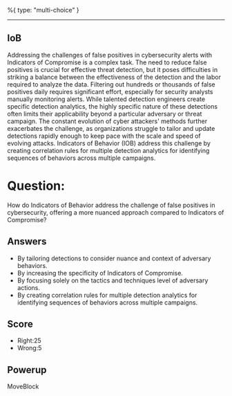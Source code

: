 %{
 type: "multi-choice"
}

---
## IoB
Addressing the challenges of false positives in cybersecurity alerts
with Indicators of Compromise is a complex task. 
The need to reduce false positives is crucial for effective threat detection, 
but it poses difficulties in striking a balance between the effectiveness 
of the detection and the labor required to analyze the data. 
Filtering out hundreds or thousands of false positives daily
requires significant effort, especially for security analysts 
manually monitoring alerts. 
While talented detection engineers create specific detection analytics, 
the highly specific nature of these detections often limits 
their applicability beyond a particular adversary or threat campaign. 
The constant evolution of cyber attackers' methods further 
exacerbates the challenge, as organizations struggle to tailor 
and update detections rapidly enough to keep pace 
with the scale and speed of evolving attacks. 
Indicators of Behavior (IOB) address this challenge 
by creating correlation rules for multiple detection analytics 
for identifying sequences of behaviors across multiple campaigns.

# Question:
How do Indicators of Behavior address the challenge 
of false positives in cybersecurity, 
offering a more nuanced approach 
compared to Indicators of Compromise?

## Answers
- By tailoring detections to consider nuance and context of adversary behaviors.
- By increasing the specificity of Indicators of Compromise.
- By focusing solely on the tactics and techniques level of adversary actions.
- By creating correlation rules for multiple detection analytics for identifying sequences of behaviors across multiple campaigns.

## Score
- Right:25
- Wrong:5

## Powerup
MoveBlock
